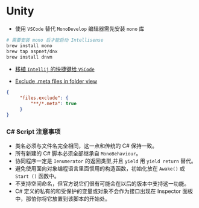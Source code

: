 # Unity

- 使用 `VSCode` 替代 `MonoDevelop` 编辑器需先安装 `mono` 库
```sh
# 需要安装 mono 后才能启动 Intellisense
brew install mono
brew tap aspnet/dnx
brew install dnvm
```

- [移植 `Intellij` 的快捷键给 `VSCode`](https://github.com/k--kato/vscode-intellij-idea-keybindings)

- [Exclude .meta files in folder view](http://stackoverflow.com/questions/30140112/how-do-i-hide-certain-files-from-the-sidebar-in-visual-studio-code)
```json
{
     "files.exclude": {
         "**/*.meta": true
     }
}
```

### C# Script 注意事项
- 类名必须与文件名完全相同，这一点和传统的 C# 保持一致。
- 所有新建的 C# 脚本必须全部继承自 `MonoBehaviour`。
- 协同程序一定是 `Ienumerator` 的返回类型,并且 `yield` 用 `yield return` 替代。
- 避免使用面向对象编程语言里面惯用的构造函数，初始化放在 `Awake()` 或 `Start ()` 函数中。
- 不支持空间命名，但官方说它们很有可能会在以后的版本中支持这一功能。
- C# 定义的私有的和受保护的变量或对象不会作为接口出现在 Inspector 面板中，那怕你将它放置到该脚本的开始处。
